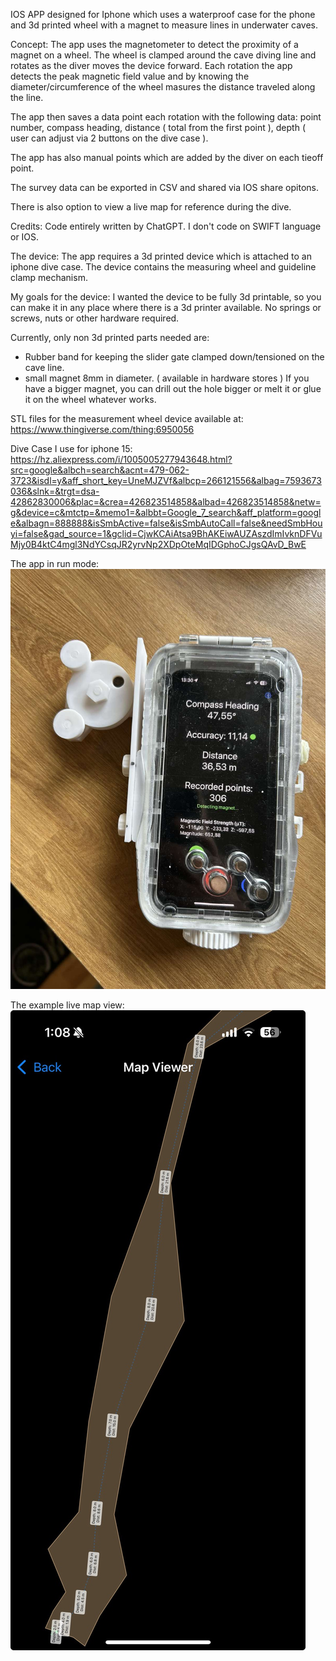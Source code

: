 IOS APP designed for Iphone which uses a waterproof case for the phone and 3d printed wheel with a magnet to measure lines in underwater caves.

Concept:
The app uses the magnetometer to detect the proximity of a magnet on a wheel.
The wheel is clamped around the cave diving line and rotates as the diver moves the device forward.
Each rotation the app detects the peak magnetic field value and by knowing the diameter/circumference of the wheel masures the distance traveled along the line.

The app then saves a data point each rotation with the following data: point number, compass heading, distance ( total from the first point ), depth ( user can adjust via 2 buttons on the dive case ).

The app has also manual points which are added by the diver on each tieoff point.

The survey data can be exported in CSV and shared via IOS share opitons.

There is also option to view a live map for reference during the dive.

Credits: Code entirely written by ChatGPT. I don't code on SWIFT language or IOS.

The device:
The app requires a 3d printed device which is attached to an iphone dive case.
The device contains the measuring wheel and guideline clamp mechanism.

My goals for the device:
I wanted the device to be fully 3d printable, so you can make it in any place where there is a 3d printer available. 
No springs or screws, nuts or other hardware required.


Currently, only non 3d printed parts needed are:
- Rubber band for keeping the slider gate clamped down/tensioned on the cave line.
- small magnet 8mm in diameter. ( available in hardware stores )
If you have a bigger magnet, you can drill out the hole bigger or melt it or glue it on the wheel whatever works.


STL files for the measurement wheel device available at:
https://www.thingiverse.com/thing:6950056

Dive Case I use for iphone 15:
https://hz.aliexpress.com/i/1005005277943648.html?src=google&albch=search&acnt=479-062-3723&isdl=y&aff_short_key=UneMJZVf&albcp=266121556&albag=7593673036&slnk=&trgt=dsa-42862830006&plac=&crea=426823514858&albad=426823514858&netw=g&device=c&mtctp=&memo1=&albbt=Google_7_search&aff_platform=google&albagn=888888&isSmbActive=false&isSmbAutoCall=false&needSmbHouyi=false&gad_source=1&gclid=CjwKCAiAtsa9BhAKEiwAUZAszdImIvknDFVuMjy0B4ktC4mgl3NdYCsqJR2yrvNp2XDpOteMqIDGphoCJgsQAvD_BwE

The app in run mode:
![screenshot](Manual/front.jpg)


The example live map view:
![screenshot](Manual/map-view.jpg)
